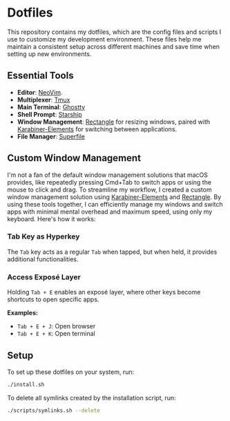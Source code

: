 # Dotfiles

This repository contains my dotfiles, which are the config files and scripts I use to customize my development environment. These files help me maintain a consistent setup across different machines and save time when setting up new environments.

## Essential Tools

- **Editor**: [NeoVim](https://neovim.io/). 
- **Multiplexer**: [Tmux](https://github.com/tmux/tmux/wiki)
- **Main Terminal**: [Ghostty](https://ghostty.org/)
- **Shell Prompt**: [Starship](https://starship.rs/)
- **Window Management**: [Rectangle](https://github.com/rxhanson/Rectangle) for resizing windows, paired with [Karabiner-Elements](https://karabiner-elements.pqrs.org/) for switching between applications.
- **File Manager**: [Superfile](https://superfile.netlify.app/)

## Custom Window Management

I'm not a fan of the default window management solutions that macOS provides, like repeatedly pressing Cmd+Tab to switch apps or using the mouse to click and drag. To streamline my workflow, I created a custom window management solution using [Karabiner-Elements](https://karabiner-elements.pqrs.org/) and [Rectangle](https://rectangleapp.com/). By using these tools together, I can efficiently manage my windows and switch apps with minimal mental overhead and maximum speed, using only my keyboard. Here's how it works:

### Tab Key as Hyperkey

The `Tab` key acts as a regular `Tab` when tapped, but when held, it provides additional functionalities.

### Access Exposé Layer

Holding `Tab + E` enables an exposé layer, where other keys become shortcuts to open specific apps.

**Examples:**

- `Tab + E + J`: Open browser
- `Tab + E + K`: Open terminal

## Setup

To set up these dotfiles on your system, run:

```bash
./install.sh
```

To delete all symlinks created by the installation script, run:

```bash
./scripts/symlinks.sh --delete
```

